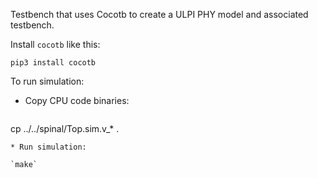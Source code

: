 
Testbench that uses Cocotb to create a ULPI PHY model and associated testbench.

Install `cocotb` like this:

```
pip3 install cocotb
```

To run simulation:

* Copy CPU code binaries:
   ```
cp ../../spinal/Top.sim.v_* .
   ```
* Run simulation:

   `make`
